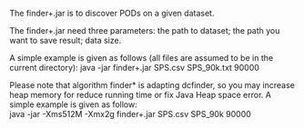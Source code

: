 The finder+.jar is to discover PODs on a given dataset.

The finder+.jar need three parameters: the path to dataset; the path you want to save result; data size.

A simple example is given as follows (all files are assumed to be in the current directory):
java -jar finder+.jar SPS.csv SPS_90k.txt 90000

Please note that algorithm finder* is adapting dcfinder, so you may increase heap memory for reduce running time or fix Java Heap space error. A simple example is given as follow:  
java -jar -Xms512M -Xmx2g finder+.jar SPS.csv SPS_90k 90000
